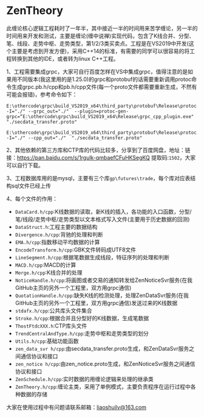 # ZenTheory
此缠论核心逻辑工程耗时了一年半，其中接近一半的时间用来苦学缠论，另一半的时间用来开发和测试，主要是缠论(缠中说禅)实现代码，包含了K线合并、分型、笔、线段、走势中枢、走势类型，第1/2/3类买卖点。工程是在VS2019中开发(这个主要是考虑到开发方便)，采用C++14的标准，有需要的同学可以很容易的将工程转换到其他的IDE，或者转为linux C++工程。

1、工程需要集成grpc，大家可自行百度怎样在VS中集成grpc，值得注意的是如果用不同版本(我这里用的是1.25.0)的grpc和protobuf的话需要重新调用protoc命令生成grpc.pb.h/cpp和pb.h/cpp文件(每一个proto文件都需要重新生成，不然有可能会报错)，参考命令如下：
	
	E:\othercode\grpc\build_VS2019_x64\third_party\protobuf\Release\protoc.exe -I="./" --grpc_out="./"  --plugin=protoc-gen-grpc=“E:\othercode\grpc\build_VS2019_x64\Release\grpc_cpp_plugin.exe"  "./secdata_transfer.proto"
	
	E:\othercode\grpc\build_VS2019_x64\third_party\protobuf\Release\protoc.exe -I="./" --cpp_out="./"  "./secdata_transfer.proto"

2、其他依赖的第三方库和CTP库的代码比较多，分享到了百度网盘，地址：链接：https://pan.baidu.com/s/1rgulk-qmbaefCFuHKSegKQ 提取码:`1502`，大家可以自行下载。

3、工程数据库用的是mysql，主要有三个库`gp\futures\trade`，每个库对应表结构sql文件已经上传

4、每个文件的作用：<br>
* `DataCard.h/cpp`:K线数据的读取，新K线的插入，各功能的入口函数，分型/笔/线段/走势中枢/走势类型以文本格式写入文件(主要用于历史数据的回测)<br>
* `DataStruct.h`:工程主要的数据结构<br>
* `Divergence.h/cpp`:背驰的处理和判断<br>
* `EMA.h/cpp`:指数移动平均数据的计算<br>
* `EncodeTransform.h/cpp`:GBK文件转码成UTF8文件<br>
* `LineSegment.h/cpp`:根据笔数据生成线段，特征序列的处理和判断<br>
* `MACD.h/cpp`:MACD的计算<br>
* `Merge.h/cpp`:K线合并的处理<br>
* `NoticeHandle.h/cpp`:将画图或者交易的通知转发给ZenNoticeSvr服务(在我GitHub主页的另外一个工程里，双方用grpc通信)<br>
* `QuotationHandle.h/cpp`:缺失K线的检测处理，处理ZenDataSvr服务(在我GitHub主页的另外一个工程里，双方用grpc通信)发送过来的K线数据<br>
* `stdafx.h/cpp`:公共库头文件集合<br>
* `Stroke.h/cpp`:根据合并且分型好的K线数据，生成笔数据<br>
* `ThostFtdcXXX.h`:CTP库头文件<br>
* `TrendCentralAndType.h/cpp`:走势中枢和走势类型的划分<br>
* `Utils.h/cpp`:基础功能函数<br>
* `zen_data_svr h/cpp`:由secdata_transfer.proto生成，和ZenDataSvr服务之间通信协议和接口<br>
* `zen_notice h/cpp`:由zen_notice.proto生成，和ZenNoticeSvr服务之间通信协议和接口<br>
* `ZenSchedule.h/cpp`:实时数据的用缠论逻辑来处理的继承类<br>
* `ZenTheory.h/cpp`:缠论主类，采用了单例模式，主要负责程序在运行过程中各种数据的存储<br>



大家在使用过程中有问题请联系邮箱：liaoshuilv@163.com
